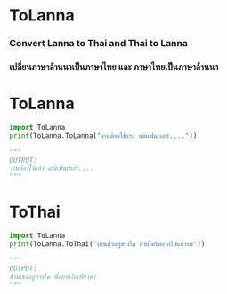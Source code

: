 # ToLanna
### Convert **Lanna** to **Thai** and **Thai** to **Lanna**
### เปลื่ยน**ภาษาล้านนา**เป็น**ภาษาไทย** และ **ภาษาไทย**เป็น**ภาษาล้านนา**

# ToLanna
```py
import ToLanna
print(ToLanna.ToLanna("งานต้องใช้แรง แต่แฟนเบอร์...."))

"""
OUTPUT:
งานต้องใจ้แฮง แต่แฟนเบอร์....
"""
```

# ToThai
```py
import ToLanna
print(ToLanna.ToThai("บ้านตั่วอยู่ตางใด อ้ายใคร่อยากไปแอ่วหา"))

"""
OUTPUT:
บ้านเธออยู่ทางใด พี่อยากไปเที่ยวหา
"""
```
